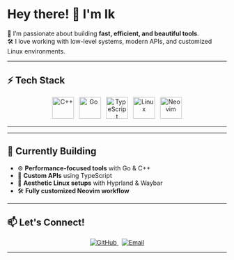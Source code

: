 # Hey there! 👋 I'm Ik

🚀 I’m passionate about building **fast, efficient, and beautiful tools**.  
🛠️ I love working with low-level systems, modern APIs, and customized Linux environments.  

---

## ⚡ Tech Stack

<p align="center">
  <img src="https://cdn.jsdelivr.net/gh/devicons/devicon/icons/cplusplus/cplusplus-original.svg" width="50" alt="C++" />
  &nbsp;
  <img src="https://cdn.jsdelivr.net/gh/devicons/devicon/icons/go/go-original.svg" width="50" alt="Go" />
  &nbsp;
  <img src="https://cdn.jsdelivr.net/gh/devicons/devicon/icons/typescript/typescript-original.svg" width="50" alt="TypeScript" />
  &nbsp;
  <img src="https://cdn.jsdelivr.net/gh/devicons/devicon/icons/linux/linux-original.svg" width="50" alt="Linux" />
  &nbsp;
  <img src="https://cdn.jsdelivr.net/gh/devicons/devicon/icons/neovim/neovim-original.svg" width="50" alt="Neovim" />
</p>

---


---

## 🔧 Currently Building
- ⚙️ **Performance-focused tools** with Go & C++
- 🧩 **Custom APIs** using TypeScript
- 🎨 **Aesthetic Linux setups** with Hyprland & Waybar
- 🛠️ **Fully customized Neovim workflow**

---

## 📫 Let's Connect!
<p align="center">
  <a href="https://github.com/Ik-cyber">
    <img src="https://img.shields.io/badge/GitHub-181717?style=for-the-badge&logo=github&logoColor=white" alt="GitHub" />
  </a>
  &nbsp;
  <a href="numterminal@gmail.com">
    <img src="https://img.shields.io/badge/Email-D14836?style=for-the-badge&logo=gmail&logoColor=white" alt="Email" />
  </a>
</p>

---

<!--- <p align="center">
  <img src="https://github-readme-stats.vercel.app/api?username=[YourGitHubUsername]&show_icons=true&theme=tokyonight" alt="GitHub Stats" />
</p> --->
